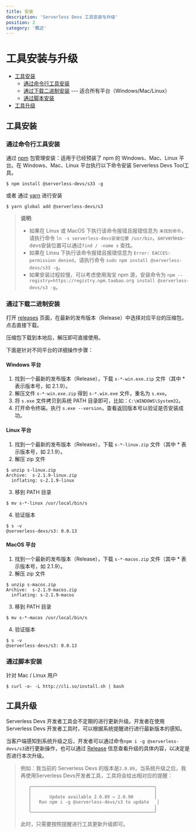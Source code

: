 ```yaml
---
title: 安装
description: 'Serverless Devs 工具安装与升级'
position: 2
category: '概述'
---
```


# 工具安装与升级

- [工具安装](#工具安装)
    - [通过命令行工具安装](#通过命令行工具安装)
    - [通过下载二进制安装](#通过下载二进制安装) --- 适合所有平台（Windows/Mac/Linux）
    - [通过脚本安装](#通过脚本安装)
- [工具升级](#工具升级)


## 工具安装
### 通过命令行工具安装

通过 [npm](https://www.npmjs.com/) 包管理安装：适用于已经预装了 npm 的 Windows、Mac、Linux 平台。在 Windows、Mac、Linux 平台执行以下命令安装 Serverless Devs Tool工具。

```shell script
$ npm install @serverless-devs/s33 -g
```
或者 通过 [yarn](https://yarnpkg.com/) 进行安装

```shell script
$ yarn global add @serverless-devs/s3
```

> **说明**:   
> - 如果在 Linux 或 MacOS 下执行该命令报错且报错信息为 `未找到命令`，请执行命令 `ln -s serverless-devs安装位置 /usr/bin`，serverless-devs安装位置可以通过`find / -name s` 查找。   
> - 如果在 Linxu 下执行该命令报错且报错信息为 `Error: EACCES: permission denied`，请执行命令 `sudo npm install @serverless-devs/s33 -g`。   
> - 如果安装过程较慢，可以考虑使用淘宝 npm 源，安装命令为 `npm --registry=https://registry.npm.taobao.org install @serverless-devs/s3 -g`。

### 通过下载二进制安装
打开 [releases](https://github.com/Serverless-Devs/Serverless-Devs/releases) 页面，在最新的发布版本（Release）中选择对应平台的压缩包，点击直接下载。

压缩包下载到本地后，解压即可直接使用。

下面是针对不同平台的详细操作步骤：

#### Windows 平台

1. 找到一个最新的发布版本（Release），下载 `s-*-win.exe.zip` 文件（其中 * 表示版本号，如 2.1.9）。
2. 解压文件 `s-*-win.exe.zip` 得到 `s-*.win.exe` 文件，重名为 `s.exe`。
3. 将 `s.exe` 文件拷贝到系统 PATH 目录即可，比如：`C:\WINDOWS\System32`。
4. 打开命令终端，执行 `s.exe --version`，查看返回版本号以验证是否安装成功。


#### Linux 平台
1. 找到一个最新的发布版本（Release），下载 `s-*-linux.zip` 文件（其中 * 表示版本号，如 2.1.9）。
2. 解压 zip 文件
```
$ unzip s-linux.zip
Archive:  s-2.1.9-linux.zip
  inflating: s-2.1.9-linux
```
3. 移到 PATH 目录
```
$ mv s-*-linux /usr/local/bin/s
```

4. 验证版本
```
$ s -v
@serverless-devs/s3: 0.0.13
```


#### MacOS 平台
1. 找到一个最新的发布版本（Release），下载 `s-*-macos.zip` 文件（其中 * 表示版本号，如 2.1.9）。
2. 解压 zip 文件
```
$ unzip s-macos.zip
Archive:  s-2.1.9-macos.zip
  inflating: s-2.1.9-macos
```

3. 移到 PATH 目录
```
$ mv s-*-macos /usr/local/bin/s
```

4. 验证版本
```
$ s -v
@serverless-devs/s3: 0.0.13
```

### 通过脚本安装

针对 Mac / Linux 用户

```shell script
$ curl -o- -L http://cli.so/install.sh | bash
```

## 工具升级

Serverless Devs 开发者工具会不定期的进行更新升级。开发者在使用 Serverless Devs 开发者工具时，可以根据系统提醒进行进行最新版本的感知。

当客户端感知到系统升级之后，开发者可以通过命令`npm i -g @serverless-devs/s3`进行更新操作，也可以通过 [Release](https://github.com/Serverless-Devs/Serverless-Devs/releases) 信息查看升级的具体内容，以决定是否进行本次升级。

> 例如：我当前的 Serverless Devs 的版本是`2.0.89`，当系统升级之后，我再使用Serverless Devs开发者工具，工具将会给出相对应的提醒：    
> ```shell script 
>    ╭───────────────────────────────────────────────╮     
>    │                                               │     
>    │       Update available 2.0.89 → 2.0.90        │      
>    │   Run npm i -g @serverless-devs/s3 to update   │     
>    │                                               │    
>    ╰───────────────────────────────────────────────╯    
> ```   
> 此时，只需要按照提醒进行工具更新升级即可。    
